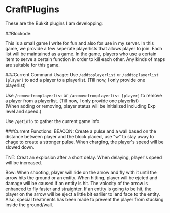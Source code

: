 # CraftPlugins
These are the Bukkit plugins I am developping:

##Blockode:

This is a small game I write for fun and also for use in my server. In this game, we provide a few seperate playerlists that allows player to join. 
Each list will be maintained as a game. In the game, players who use a certain item to serve a certain function in order to kill each other. Any kinds 
of maps are suitable for this game. 

###Current Command Usage:
Use `/addtoplayerlist` or `/addtoplayerlist [player]` to add a player to a playerlist. (Till now, I only provide one playerlist)<br>

Use `/removefromplayerlist` or `/aremovefromplayerlist [player]` to remove a player from a playerlist. (Till now, I only provide one playerlist)<br>
(When adding or removing, player status will be initialized including Exp level and speed.)<br>

Use `/getinfo` to gather the current game info. <br>

###Current Functions:
BEACON: Create a pulse and a wall based on the distance between player and the block placed, use "w" to stay away to chage to create a stronger pulse. 
		When charging, the player's speed will be slowed down. <br>
		
TNT:    Creat an explosion after a short delay. When delaying, player's speed will be increased. <br>

Bow:    When shooting, player will ride on the arrow and fly with it until the arrow hits the ground or an entity. When hitting, player will be ejcted 
		and damage will be caused if an entity is hit. The volocity of the arrow is enhanced to fly faster and straighter. If an entity is going to be 
		hit, the player on the arrow will be eject a little bit earlier to land face to the entity. Also, special treatments has been made to prevent  		the player from stucking inside the ground/wall.
